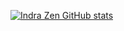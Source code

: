[![Indra Zen GitHub stats](https://github-readme-stats.vercel.app/api?username=indra-zen&show_icons=true)](https://github.com/anuraghazra/github-readme-stats)
